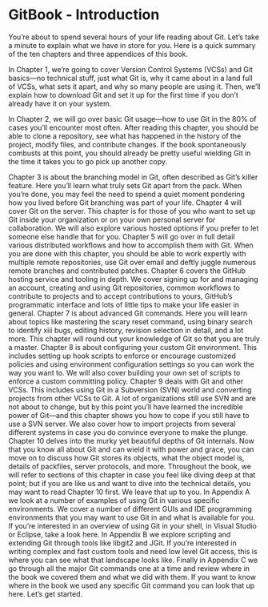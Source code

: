# GitBook - Introduction

You’re about to spend several hours of your life reading about Git. Let’s take a
minute to explain what we have in store for you. Here is a quick summary of the
ten chapters and three appendices of this book.

In Chapter 1, we’re going to cover Version Control Systems (VCSs) and Git
basics—no technical stuff, just what Git is, why it came about in a land full of
VCSs, what sets it apart, and why so many people are using it. Then, we’ll explain
how to download Git and set it up for the first time if you don’t already
have it on your system.

In Chapter 2, we will go over basic Git usage—how to use Git in the 80% of
cases you’ll encounter most often. After reading this chapter, you should be
able to clone a repository, see what has happened in the history of the project,
modify files, and contribute changes. If the book spontaneously combusts at
this point, you should already be pretty useful wielding Git in the time it takes
you to go pick up another copy.

Chapter 3 is about the branching model in Git, often described as Git’s killer
feature. Here you’ll learn what truly sets Git apart from the pack. When you’re
done, you may feel the need to spend a quiet moment pondering how you lived
before Git branching was part of your life.
Chapter 4 will cover Git on the server. This chapter is for those of you who
want to set up Git inside your organization or on your own personal server for
collaboration. We will also explore various hosted options if you prefer to let
someone else handle that for you.
Chapter 5 will go over in full detail various distributed workflows and how to
accomplish them with Git. When you are done with this chapter, you should be
able to work expertly with multiple remote repositories, use Git over email and
deftly juggle numerous remote branches and contributed patches.
Chapter 6 covers the GitHub hosting service and tooling in depth. We cover
signing up for and managing an account, creating and using Git repositories,
common workflows to contribute to projects and to accept contributions to
yours, GitHub’s programmatic interface and lots of little tips to make your life
easier in general.
Chapter 7 is about advanced Git commands. Here you will learn about topics
like mastering the scary reset command, using binary search to identify
xiii
bugs, editing history, revision selection in detail, and a lot more. This chapter
will round out your knowledge of Git so that you are truly a master.
Chapter 8 is about configuring your custom Git environment. This includes
setting up hook scripts to enforce or encourage customized policies and using
environment configuration settings so you can work the way you want to. We
will also cover building your own set of scripts to enforce a custom committing
policy.
Chapter 9 deals with Git and other VCSs. This includes using Git in a Subversion
(SVN) world and converting projects from other VCSs to Git. A lot of organizations
still use SVN and are not about to change, but by this point you’ll have
learned the incredible power of Git—and this chapter shows you how to cope if
you still have to use a SVN server. We also cover how to import projects from
several different systems in case you do convince everyone to make the plunge.
Chapter 10 delves into the murky yet beautiful depths of Git internals. Now
that you know all about Git and can wield it with power and grace, you can
move on to discuss how Git stores its objects, what the object model is, details
of packfiles, server protocols, and more. Throughout the book, we will refer to
sections of this chapter in case you feel like diving deep at that point; but if you
are like us and want to dive into the technical details, you may want to read
Chapter 10 first. We leave that up to you.
In Appendix A we look at a number of examples of using Git in various specific
environments. We cover a number of different GUIs and IDE programming
environments that you may want to use Git in and what is available for you. If
you’re interested in an overview of using Git in your shell, in Visual Studio or
Eclipse, take a look here.
In Appendix B we explore scripting and extending Git through tools like libgit2
and JGit. If you’re interested in writing complex and fast custom tools and
need low level Git access, this is where you can see what that landscape looks
like.
Finally in Appendix C we go through all the major Git commands one at a
time and review where in the book we covered them and what we did with
them. If you want to know where in the book we used any specific Git command
you can look that up here.
Let’s get started.
